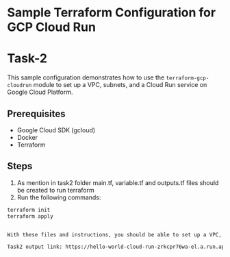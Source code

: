 # Sample Terraform Configuration for GCP Cloud Run
# Task-2
This sample configuration demonstrates how to use the `terraform-gcp-cloudrun` module to set up a VPC, subnets, and a Cloud Run service on Google Cloud Platform.

## Prerequisites

- Google Cloud SDK (gcloud)
- Docker
- Terraform

## Steps

1. As mention in task2 folder main.tf, variable.tf and outputs.tf files should be created to run terraform
3. Run the following commands:

```sh
terraform init
terraform apply


With these files and instructions, you should be able to set up a VPC, subnets, and a Cloud Run service on Google Cloud Platform using Terraform.

Task2 output link: https://hello-world-cloud-run-zrkcpr76wa-el.a.run.app
